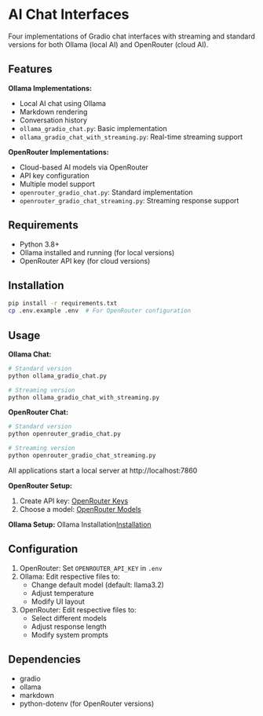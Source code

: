 # AI Chat Interfaces

Four implementations of Gradio chat interfaces with streaming and standard versions for both Ollama (local AI) and OpenRouter (cloud AI).

## Features

**Ollama Implementations:**
- Local AI chat using Ollama
- Markdown rendering
- Conversation history
- `ollama_gradio_chat.py`: Basic implementation
- `ollama_gradio_chat_with_streaming.py`: Real-time streaming support

**OpenRouter Implementations:**
- Cloud-based AI models via OpenRouter
- API key configuration
- Multiple model support
- `openrouter_gradio_chat.py`: Standard implementation
- `openrouter_gradio_chat_streaming.py`: Streaming response support

## Requirements
- Python 3.8+
- Ollama installed and running (for local versions)
- OpenRouter API key (for cloud versions)

## Installation
```bash
pip install -r requirements.txt
cp .env.example .env  # For OpenRouter configuration
```

## Usage

**Ollama Chat:**
```bash
# Standard version
python ollama_gradio_chat.py

# Streaming version
python ollama_gradio_chat_with_streaming.py
```

**OpenRouter Chat:**
```bash
# Standard version
python openrouter_gradio_chat.py

# Streaming version 
python openrouter_gradio_chat_streaming.py
```

All applications start a local server at http://localhost:7860


**OpenRouter Setup:**
1. Create API key: [OpenRouter Keys](https://openrouter.ai/settings/keys)
2. Choose a model: [OpenRouter Models](https://openrouter.ai/models)

**Ollama Setup:**
Ollama Installation[Installation](https://github.com/ollama/ollama)


## Configuration
1. OpenRouter: Set `OPENROUTER_API_KEY` in `.env`
2. Ollama: Edit respective files to:
   - Change default model (default: llama3.2)
   - Adjust temperature
   - Modify UI layout
3. OpenRouter: Edit respective files to:
   - Select different models
   - Adjust response length
   - Modify system prompts

## Dependencies
- gradio
- ollama
- markdown
- python-dotenv (for OpenRouter versions)